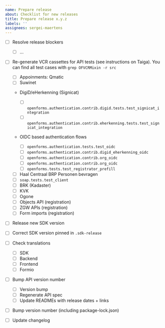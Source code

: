 ```yaml
---
name: Prepare release
about: Checklist for new releases
title: Prepare release x.y.z
labels: ''
assignees: sergei-maertens
---
```


- [ ] Resolve release blockers
  - [ ] ...
- [ ] Re-generate VCR cassettes for API tests (see instructions on Taiga). You can find all test
      cases with `grep OFVCRMixin -r src`

  - [ ] Appoinments: Qmatic
  - [ ] Suwinet
  - DigiD/eHerkenning (Signicat)

    - [ ] `openforms.authentication.contrib.digid.tests.test_signicat_integration`
    - [ ] `openforms.authentication.contrib.eherkenning.tests.test_signicat_integration`

  - OIDC based authentication flows

    - [ ] `openforms.authentication.tests.test_oidc`
    - [ ] `openforms.authentication.contrib.digid_eherkenning_oidc`
    - [ ] `openforms.authentication.contrib.org_oidc`
    - [ ] `openforms.authentication.contrib.org_oidc`
    - [ ] `openforms.tests.test_registrator_prefill`

  - [ ] Haal Centraal BRP Personen bevragen
  - [ ] `soap.tests.test_client`
  - [ ] BRK (Kadaster)
  - [ ] KVK
  - [ ] Ogone
  - [ ] Objects API (registration)
  - [ ] ZGW APIs (registration)
  - [ ] Form imports (registration)

- [ ] Release new SDK version
- [ ] Correct SDK version pinned in `.sdk-release`
- [ ] Check translations
  - [ ] SDK
  - [ ] Backend
  - [ ] Frontend
  - [ ] Formio
- [ ] Bump API version number
  - [ ] Version bump
  - [ ] Regenerate API spec
  - [ ] Update READMEs with release dates + links
- [ ] Bump version number (including package-lock.json)
- [ ] Update changelog
